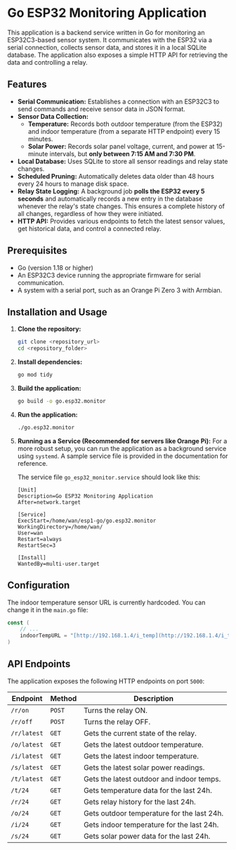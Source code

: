 # Go ESP32 Monitoring Application

This application is a backend service written in Go for monitoring an ESP32C3-based sensor system. It communicates with the ESP32 via a serial connection, collects sensor data, and stores it in a local SQLite database. The application also exposes a simple HTTP API for retrieving the data and controlling a relay.

## Features

- **Serial Communication:** Establishes a connection with an ESP32C3 to send commands and receive sensor data in JSON format.
- **Sensor Data Collection:**
  - **Temperature:** Records both outdoor temperature (from the ESP32) and indoor temperature (from a separate HTTP endpoint) every 15 minutes.
  - **Solar Power:** Records solar panel voltage, current, and power at 15-minute intervals, but **only between 7:15 AM and 7:30 PM**.
- **Local Database:** Uses SQLite to store all sensor readings and relay state changes.
- **Scheduled Pruning:** Automatically deletes data older than 48 hours every 24 hours to manage disk space.
- **Relay State Logging:** A background job **polls the ESP32 every 5 seconds** and automatically records a new entry in the database whenever the relay's state changes. This ensures a complete history of all changes, regardless of how they were initiated.
- **HTTP API:** Provides various endpoints to fetch the latest sensor values, get historical data, and control a connected relay.

## Prerequisites

- Go (version 1.18 or higher)
- An ESP32C3 device running the appropriate firmware for serial communication.
- A system with a serial port, such as an Orange Pi Zero 3 with Armbian.

## Installation and Usage

1.  **Clone the repository:**
    ```sh
    git clone <repository_url>
    cd <repository_folder>
    ```

2.  **Install dependencies:**
    ```sh
    go mod tidy
    ```

3.  **Build the application:**
    ```sh
    go build -o go.esp32.monitor
    ```

4.  **Run the application:**
    ```sh
    ./go.esp32.monitor
    ```

5.  **Running as a Service (Recommended for servers like Orange Pi):**
    For a more robust setup, you can run the application as a background service using `systemd`. A sample service file is provided in the documentation for reference.

    The service file `go_esp32_monitor.service` should look like this:
    ```
    [Unit]
    Description=Go ESP32 Monitoring Application
    After=network.target

    [Service]
    ExecStart=/home/wan/esp1-go/go.esp32.monitor
    WorkingDirectory=/home/wan/
    User=wan
    Restart=always
    RestartSec=3

    [Install]
    WantedBy=multi-user.target
    ```

## Configuration

The indoor temperature sensor URL is currently hardcoded. You can change it in the `main.go` file:

```go
const (
    // ...
    indoorTempURL = "[http://192.168.1.4/i_temp](http://192.168.1.4/i_temp)"
)
```

## API Endpoints

The application exposes the following HTTP endpoints on port `5000`:

| Endpoint             | Method | Description                               |
|----------------------|--------|-------------------------------------------|
| `/r/on`              | `POST`   | Turns the relay ON.                       |
| `/r/off`             | `POST`   | Turns the relay OFF.                      |
| `/r/latest`          | `GET`    | Gets the current state of the relay.      |
| `/o/latest`          | `GET`    | Gets the latest outdoor temperature.      |
| `/i/latest`          | `GET`    | Gets the latest indoor temperature.       |
| `/s/latest`          | `GET`    | Gets the latest solar power readings.     |
| `/t/latest`          | `GET`    | Gets the latest outdoor and indoor temps. |
| `/t/24`              | `GET`    | Gets temperature data for the last 24h.   |
| `/r/24`              | `GET`    | Gets relay history for the last 24h.      |
| `/o/24`              | `GET`    | Gets outdoor temperature for the last 24h.|
| `/i/24`              | `GET`    | Gets indoor temperature for the last 24h. |
| `/s/24`              | `GET`    | Gets solar power data for the last 24h.   |
